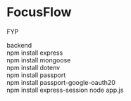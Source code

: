 # FocusFlow

FYP

backend  
npm install express  
npm install mongoose  
npm install dotenv  
npm install passport  
npm install passport-google-oauth20  
npm install express-session
node app.js  

